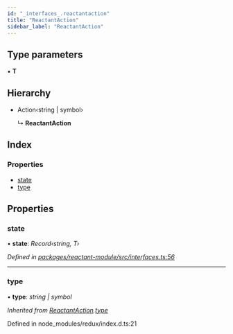 ```yaml
---
id: "_interfaces_.reactantaction"
title: "ReactantAction"
sidebar_label: "ReactantAction"
---
```


## Type parameters

▪ **T**

## Hierarchy

* Action‹string | symbol›

  ↳ **ReactantAction**

## Index

### Properties

* [state](_interfaces_.reactantaction.md#state)
* [type](_interfaces_.reactantaction.md#type)

## Properties

###  state

• **state**: *Record‹string, T›*

*Defined in [packages/reactant-module/src/interfaces.ts:56](https://github.com/unadlib/reactant/blob/8c9cd62/packages/reactant-module/src/interfaces.ts#L56)*

___

###  type

• **type**: *string | symbol*

*Inherited from [ReactantAction](_interfaces_.reactantaction.md).[type](_interfaces_.reactantaction.md#type)*

Defined in node_modules/redux/index.d.ts:21
